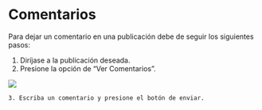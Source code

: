 # Comentarios



Para dejar un comentario en una publicación debe de seguir los siguientes pasos:

1. Diríjase a la publicación deseada.
2. Presione la opción de “Ver Comentarios”.

![](https://docs.google.com/drawings/u/0/d/sxeDgwyxAAmmX_cGnIlUeZg/image?w=218&h=214&rev=15&ac=1&parent=18Jn-T1ZMsENRW9_orB3fsTAbl0Vf8Dz7YD5oeRL_8qg)

    3. Escriba un comentario y presione el botón de enviar.

